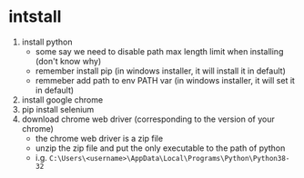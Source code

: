 # intstall
1. install python
   *  some say we need to disable path max length limit when installing (don't know why)
   *  remember install pip (in windows installer, it will install it in default)
   *  remmeber add path to env PATH var (in windows installer, it will set it in default)
2. install google chrome
3. pip install selenium
4. download chrome web driver (corresponding to the version of your chrome)
   *  the chrome web driver is a zip file
   *  unzip the zip file and put the only executable to the path of python 
   *  i.g. `C:\Users\<username>\AppData\Local\Programs\Python\Python38-32`
